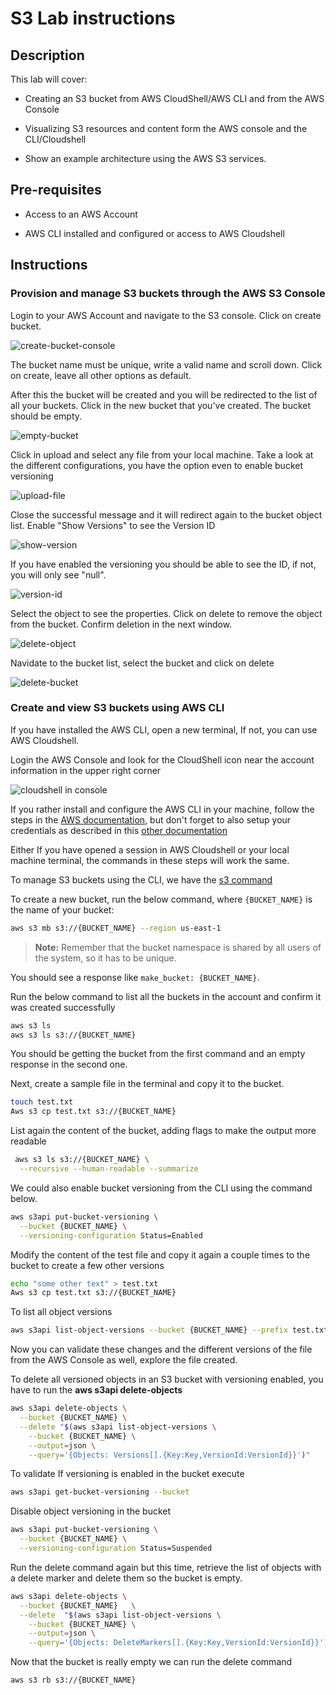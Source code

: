 # S3 Lab instructions

## Description

This lab will cover:

- Creating an S3 bucket from AWS CloudShell/AWS CLI and from the AWS Console

- Visualizing S3 resources and content form the AWS console and the CLI/Cloudshell

- Show an example architecture using the AWS S3 services.

## Pre-requisites

- Access to an AWS Account

- AWS CLI installed and configured or access to AWS Cloudshell

## Instructions

### Provision and manage S3 buckets through the AWS S3 Console

Login to your AWS Account and navigate to the S3 console. Click on create bucket.

![create-bucket-console](./images/create-bucket-console.png)

The bucket name must be unique, write a valid name and scroll down. Click on create, leave all other options as default.

After this the bucket will be created and you will be redirected to the list of all your buckets. Click in the new bucket that you've created. The bucket should be empty.

![empty-bucket](./images/empty-bucket-list.png)

Click in upload and select any file from your local machine. Take a look at the different configurations, you have the option even to enable bucket versioning

![upload-file](./images/upload-file-s3.png)

Close the successful message and it will redirect again to the bucket object list. Enable "Show Versions" to see the Version ID

![show-version](./images/show-versions-toggle.png)

If you have enabled the versioning you should be able to see the ID, if not, you will only see "null".

![version-id](./images/version-id.png)

Select the object to see the properties. Click on delete to remove the object from the bucket. Confirm deletion in the next window.

![delete-object](./images/delete-object.png)

Navidate to the bucket list, select the bucket and click on delete

![delete-bucket](./images/delete-bucket.png)

### Create and view S3 buckets using AWS CLI

If you have installed the AWS CLI, open a new terminal, If not, you can use AWS Cloudshell.

Login the AWS Console and look for the CloudShell icon near the account information in the upper right corner

![cloudshell in console](./images/cloudshell-icon.png)

If you rather install and configure the AWS CLI in your machine, follow the steps in the [AWS documentation](https://docs.aws.amazon.com/cli/latest/userguide/getting-started-install.html), but don't forget to also setup your credentials as described in this [other documentation](https://docs.aws.amazon.com/cli/latest/userguide/getting-started-quickstart.html)

Either If you have opened a session in AWS Cloudshell or your local machine terminal, the commands in these steps will work the same.

To manage S3 buckets using the CLI, we have the [s3 command](https://awscli.amazonaws.com/v2/documentation/api/latest/reference/s3/index.html)

To create a new bucket, run the below command, where `{BUCKET_NAME}` is the name of your bucket:

```bash
aws s3 mb s3://{BUCKET_NAME} --region us-east-1
```

> __Note:__ Remember that the bucket namespace is shared by all users of the system, so it has to be unique.

You should see a response like `make_bucket: {BUCKET_NAME}`.

Run the below command to list all the buckets in the account and confirm it was created successfully

```bash
aws s3 ls
aws s3 ls s3://{BUCKET_NAME}
```

You should be getting the bucket from the first command and an empty response in the second one.

Next, create a sample file in the terminal and copy it to the bucket.

```bash
touch test.txt
Aws s3 cp test.txt s3://{BUCKET_NAME}
```

List again the content of the bucket, adding flags to make the output more readable

```bash
 aws s3 ls s3://{BUCKET_NAME} \
  --recursive --human-readable --summarize
```

We could also enable bucket versioning from the CLI using the command below.

```bash
aws s3api put-bucket-versioning \
  --bucket {BUCKET_NAME} \
  --versioning-configuration Status=Enabled
```

Modify the content of the test file and copy it again a couple times to the bucket to create a few other versions

```bash
echo "some other text" > test.txt
Aws s3 cp test.txt s3://{BUCKET_NAME}
```

To list all object versions

```bash
aws s3api list-object-versions --bucket {BUCKET_NAME} --prefix test.txt
```

Now you can validate these changes and the different versions of the file from the AWS Console as well, explore the file created.

To delete all versioned objects in an S3 bucket with versioning enabled, you have to run the __aws s3api delete-objects__

```bash
aws s3api delete-objects \
  --bucket {BUCKET_NAME} \
  --delete "$(aws s3api list-object-versions \
    --bucket {BUCKET_NAME} \
    --output=json \
    --query='{Objects: Versions[].{Key:Key,VersionId:VersionId}}')"
```

To validate If versioning is enabled in the bucket execute

```bash
aws s3api get-bucket-versioning --bucket
```

Disable object versioning in the bucket

```bash
aws s3api put-bucket-versioning \
  --bucket {BUCKET_NAME} \
  --versioning-configuration Status=Suspended
```

Run the delete command again but this time, retrieve the list of objects with a delete marker and delete them so the bucket is empty.

```bash
aws s3api delete-objects \
  --bucket {BUCKET_NAME}   \
  --delete  "$(aws s3api list-object-versions \
    --bucket {BUCKET_NAME} \
    --output=json \
    --query='{Objects: DeleteMarkers[].{Key:Key,VersionId:VersionId}}')"
```

Now that the bucket is really empty we can run the delete command

```bash
aws s3 rb s3://{BUCKET_NAME}
```
